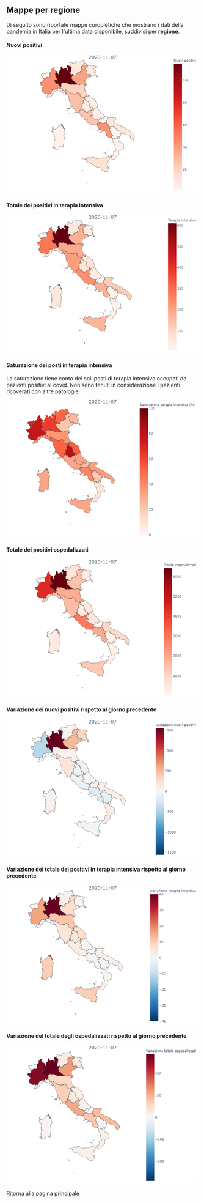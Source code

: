 ## Mappe per regione

Di seguito sono riportate mappe coropletiche che mostrano i dati della pandemia in Italia per l'ultima data disponibile, suddivisi per **regione**.

#### Nuovi positivi
![Nuovi positivi](/data/imgs/mappe/regioni/nuovi_positivi.png)

#### Totale dei positivi in terapia intensiva
![Terapia intensiva](/data/imgs/mappe/regioni/terapia_intensiva.png)

#### Saturazione dei posti in terapia intensiva
La saturazione tiene conto dei soli posti di terapia intensiva occupati da pazienti positivi al covid. Non sono tenuti in considerazione i pazienti ricoverati con altre patologie.

![Saturazione terapia intensiva](/data/imgs/mappe/regioni/saturazione_terapia_intensiva.png)

#### Totale dei positivi ospedalizzati
![Totale ospedalizzati](/data/imgs/mappe/regioni/totale_ospedalizzati.png)

#### Variazione dei nuovi positivi rispetto al giorno precedente
![Variazione nuovi positivi](/data/imgs/mappe/regioni/variazione_nuovi_positivi.png)

#### Variazione del totale dei positivi in terapia intensiva rispetto al giorno precedente
![Variazione terapia intensiva](/data/imgs/mappe/regioni/variazione_terapia_intensiva.png)

#### Variazione del totale degli ospedalizzati rispetto al giorno precedente
![Variazione totale ospedalizzati](/data/imgs/mappe/regioni/variazione_totale_ospedalizzati.png)

[Ritorna alla pagina principale](https://github.com/antoniograsso21/covid19#andamento-regionale)